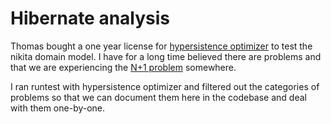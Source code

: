 # Hibernate analysis

Thomas bought a one year license for [hypersistence optimizer](https://vladmihalcea.com/hypersistence-optimizer) to test
the nikita domain model. I have for a long time believed there are problems and that we are experiencing
the [N+1 problem](https://vladmihalcea.com/n-plus-1-query-problem/) somewhere.

I ran runtest with hypersistence optimizer and filtered out the categories of problems so that we can document them here
in the codebase and deal with them one-by-one. 

